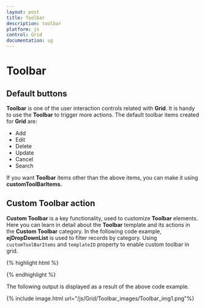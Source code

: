 ```yaml
---
layout: post
title: Toolbar
description: toolbar 
platform: js
control: Grid
documentation: ug
---
```


# Toolbar 

## Default buttons

**Toolbar** is one of the user interaction controls related with **Grid**. It is handy to use the **Toolbar** to trigger more actions. The default toolbar items created for **Grid** are:

* Add
* Edit
* Delete
* Update
* Cancel
* Search

If you want **Toolbar** items other than the above items, you can make it using **customToolBarItems.**

## Custom Toolbar action

**Custom Toolbar** is a key functionality, used to customize **Toolbar** elements. Here you can learn in detail about the **Toolbar** template and its actions in the **Custom Toolbar** category. In the following code example, **ejDropDownList** is used to filter records by category. Using `customToolBarItems` and `templateID` property to enable custom toolbar in grid.

{% highlight html %}

<div id="Grid"></div>
<script id="Refresh" type="text/x-jsrender">
  <select id="products">
      <option value="">All</option>
      <option value="2">Drinks</option>
      <option value="4">Dairy Products</option>
      <option value="3">Packages</option>
  </select>
</script>
<script type="text/javascript">
  $(function () {// Document is ready.
      var dataManager = ej.DataManager({
          url: "http://mvc.syncfusion.com/Services/Northwnd.svc/Products"
      });
      var gridObj = $("#Grid").ejGrid({
          dataSource: dataManager,
          toolbarSettings: { showToolbar: true, customToolbarItems: [{ templateID: "#Refresh" }] },
          scrollSettings: { height: 300, width: "auto" },
          allowScrolling: true,
          columns: [
              { field: "ProductID", headerText: "Product ID", textAlign: "right", width: 100 },
              { field: "ProductName", headerText: "Product Name", width: 200 },
              { field: "QuantityPerUnit", headerText: "Quantity", textAlign: "right", width: 100 },
              { field: "UnitsOnOrder", headerText: "UnitsOnOrder", textAlign: "right", width: 100 }
          ]
  
      }).data("ejGrid");
      $("#products").ejDropDownList({
          selectedItemIndex: 0,
          change: function (args) {
              if (this.getSelectedValue() != "")
                  $("#Grid").ejGrid("model.query", new ej.Query().where("CategoryID", ej.FilterOperators.equal, parseInt(this.getSelectedValue(), 10)));
              else
                  $("#Grid").ejGrid("model.query", new ej.Query());
              gridObj.refreshContent(true);
          }
      });
  });
  
</script>


{% endhighlight %}



The following output is displayed as a result of the above code example.

{% include image.html url="/js/Grid/Toolbar_images/Toolbar_img1.png"%}

